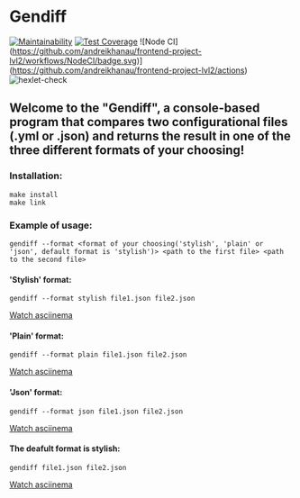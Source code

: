# Gendiff
[![Maintainability](https://api.codeclimate.com/v1/badges/a7f9be878cbda15d6ade/maintainability)](https://codeclimate.com/github/andreikhanau/frontend-project-lvl2/maintainability)
[![Test Coverage](https://api.codeclimate.com/v1/badges/a7f9be878cbda15d6ade/test_coverage)](https://codeclimate.com/github/andreikhanau/frontend-project-lvl2/test_coverage)
![Node CI]
(https://github.com/andreikhanau/frontend-project-lvl2/workflows/NodeCI/badge.svg)](https://github.com/andreikhanau/frontend-project-lvl2/actions)
![hexlet-check](https://github.com/andreikhanau/frontend-project-lvl2/workflows/hexlet-check/badge.svg)

## Welcome to the "Gendiff", a console-based program that compares two configurational files (.yml or .json) and returns the result in one of the three different formats of your choosing!

### Installation:
```
make install
make link
```
### Example of usage:
```
gendiff --format <format of your choosing('stylish', 'plain' or 'json', default format is 'stylish')> <path to the first file> <path to the second file>
```
#### 'Stylish' format:
```
gendiff --format stylish file1.json file2.json
```

[Watch asciinema](https://asciinema.org/a/tXqY5TOUuB1RCiIYR47WIe5s8)
#### 'Plain' format:
```
gendiff --format plain file1.json file2.json
```
[Watch asciinema](https://asciinema.org/a/PKOvG5o29AaJBD6zD86Dvc9Df)
#### 'Json' format:
``` 
gendiff --format json file1.json file2.json
```
[Watch asciinema](https://asciinema.org/a/EBbshCw36FP7yMqzvVvsF0cXN)
#### The deafult format is stylish:
```
gendiff file1.json file2.json
```

[Watch asciinema](https://asciinema.org/a/gpHNEteIvWLdllTvRMMyi3bOC)

